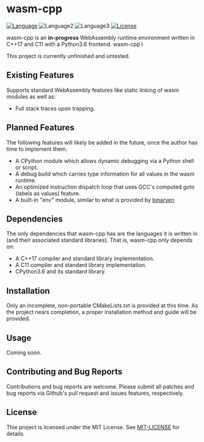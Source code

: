 # wasm-cpp
[![Language](https://img.shields.io/badge/language-C++17-blue.svg)](https://isocpp.org/) ![Language2](https://img.shields.io/badge/language-C11-blue.svg) ![Language3](https://img.shields.io/badge/language-CPython3.6-blue.svg) [![License](https://img.shields.io/badge/license-MIT-blue.svg)](https://opensource.org/licenses/MIT)

wasm-cpp is an **in-progress** WebAssembly runtime environment written in C++17 and C11 with a Python3.6 frontend.  wasm-cpp i

This project is currently unfinished and untested.

## Existing Features
Supports standard WebAssembly features like static linking of wasm modules as well as:
* Full stack traces upon trapping.  

## Planned Features
The following features will likely be added in the future, once the author has time to implement them.
* A CPython module which allows dynamic debugging via a Python shell or script.
* A debug build which carries type information for all values in the wasm runtime.
* An optimized instruction dispatch loop that uses GCC's computed goto (labels as values) feature.
* A built-in "env" module, similar to what is provided by [binaryen](https://github.com/WebAssembly/binaryen)

## Dependencies
The only dependencies that wasm-cpp has are the languages it is written in (and their associated standard libraries).  That is, wasm-cpp only depends on:
* A C++17 compiler and standard library implementation.
* A C11 compiler and standard library implementation.
* CPython3.6 and its standard library.

## Installation
Only an incomplete, non-portable CMakeLists.txt is provided at this time.  As the project nears completion, a proper installation method and guide will be provided.

## Usage
Coming soon.

## Contributing and Bug Reports
Contributions and bug reports are welcome.  Please submit all patches and bug reports via Github's pull request and issues features, respectively.

## License
Thie project is licensed under the MIT License.  See [MIT-LICENSE](./MIT-LICENSE) for details.
